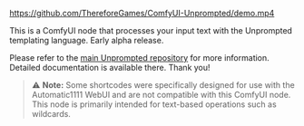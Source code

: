 https://github.com/ThereforeGames/ComfyUI-Unprompted/demo.mp4

This is a ComfyUI node that processes your input text with the Unprompted templating language. Early alpha release.

Please refer to the [main Unprompted repository](https://github.com/ThereforeGames/unprompted) for more information. Detailed documentation is available there. Thank you!

> ⚠️ **Note:** Some shortcodes were specifically designed for use with the Automatic1111 WebUI and are not compatible with this ComfyUI node. This node is primarily intended for text-based operations such as wildcards.